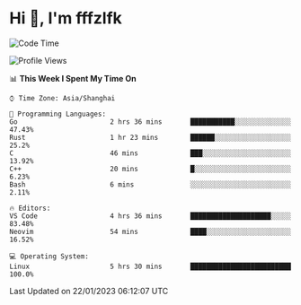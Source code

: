 # Hi 👋, I'm fffzlfk

<!--START_SECTION:waka-->
![Code Time](http://img.shields.io/badge/Code%20Time-39%20hrs%2048%20mins-blue)

![Profile Views](http://img.shields.io/badge/Profile%20Views-4-blue)

📊 **This Week I Spent My Time On** 

```text
⌚︎ Time Zone: Asia/Shanghai

💬 Programming Languages: 
Go                       2 hrs 36 mins       ███████████░░░░░░░░░░░░░░   47.43% 
Rust                     1 hr 23 mins        ██████░░░░░░░░░░░░░░░░░░░   25.2% 
C                        46 mins             ███░░░░░░░░░░░░░░░░░░░░░░   13.92% 
C++                      20 mins             █░░░░░░░░░░░░░░░░░░░░░░░░   6.23% 
Bash                     6 mins              ░░░░░░░░░░░░░░░░░░░░░░░░░   2.11%

🔥 Editors: 
VS Code                  4 hrs 36 mins       ████████████████████░░░░░   83.48% 
Neovim                   54 mins             ████░░░░░░░░░░░░░░░░░░░░░   16.52%

💻 Operating System: 
Linux                    5 hrs 30 mins       █████████████████████████   100.0%

```


 Last Updated on 22/01/2023 06:12:07 UTC
<!--END_SECTION:waka-->
